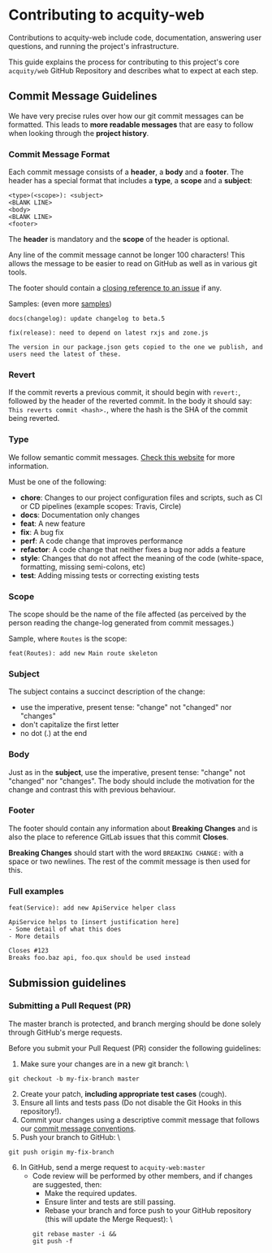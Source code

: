 # Contributing to acquity-web

Contributions to acquity-web include code, documentation, answering user questions,
and running the project's infrastructure.

This guide explains the process for contributing to this project's core
`acquity/web` GitHub Repository and describes what to expect at each step.

## <a name="commit"></a>Commit Message Guidelines

We have very precise rules over how our git commit messages can be formatted. This leads to **more
readable messages** that are easy to follow when looking through the **project history**.

### Commit Message Format

Each commit message consists of a **header**, a **body** and a **footer**. The header has a special
format that includes a **type**, a **scope** and a **subject**:

```
<type>(<scope>): <subject>
<BLANK LINE>
<body>
<BLANK LINE>
<footer>
```

The **header** is mandatory and the **scope** of the header is optional.

Any line of the commit message cannot be longer 100 characters! This allows the message to be easier
to read on GitHub as well as in various git tools.

The footer should contain a [closing reference to an issue](https://help.github.com/articles/closing-issues-via-commit-messages/) if any.

Samples: (even more [samples](https://github.com/angular/angular/commits/master))

```
docs(changelog): update changelog to beta.5
```

```
fix(release): need to depend on latest rxjs and zone.js

The version in our package.json gets copied to the one we publish, and users need the latest of these.
```

### Revert

If the commit reverts a previous commit, it should begin with `revert:`, followed by the header of the reverted commit. In the body it should say: `This reverts commit <hash>.`, where the hash is the SHA of the commit being reverted.

### Type

We follow semantic commit messages. [Check this website](https://seesparkbox.com/foundry/semantic_commit_messages) for more information.

Must be one of the following:

- **chore**: Changes to our project configuration files and scripts, such as CI or CD pipelines (example scopes: Travis, Circle)
- **docs**: Documentation only changes
- **feat**: A new feature
- **fix**: A bug fix
- **perf**: A code change that improves performance
- **refactor**: A code change that neither fixes a bug nor adds a feature
- **style**: Changes that do not affect the meaning of the code (white-space, formatting, missing semi-colons, etc)
- **test**: Adding missing tests or correcting existing tests

### Scope

The scope should be the name of the file affected (as perceived by the person reading the change-log generated from commit messages.)

Sample, where `Routes` is the scope:

```
feat(Routes): add new Main route skeleton
```

### Subject

The subject contains a succinct description of the change:

- use the imperative, present tense: "change" not "changed" nor "changes"
- don't capitalize the first letter
- no dot (.) at the end

### Body

Just as in the **subject**, use the imperative, present tense: "change" not "changed" nor "changes". The body should include the motivation for the change and contrast this with previous behaviour.

### Footer

The footer should contain any information about **Breaking Changes** and is also the place to reference GitLab issues that this commit **Closes**.

**Breaking Changes** should start with the word `BREAKING CHANGE:` with a space or two newlines. The rest of the commit message is then used for this.

### Full examples

```
feat(Service): add new ApiService helper class

ApiService helps to [insert justification here]
- Some detail of what this does
- More details

Closes #123
Breaks foo.baz api, foo.qux should be used instead
```

## Submission guidelines

### Submitting a Pull Request (PR)

The master branch is protected, and branch merging should be done solely through GitHub's merge requests.

Before you submit your Pull Request (PR) consider the following guidelines:

1. Make sure your changes are in a new git branch: \

```
git checkout -b my-fix-branch master
```

2. Create your patch, **including appropriate test cases** (cough).
3. Ensure all lints and tests pass (Do not disable the Git Hooks in this repository!).
4. Commit your changes using a descriptive commit message that follows our [commit message conventions](#commit).
5. Push your branch to GitHub: \

```
git push origin my-fix-branch
```

6. In GitHub, send a merge request to `acquity-web:master`
   - Code review will be performed by other members, and if changes are suggested, then:
     - Make the required updates.
     - Ensure linter and tests are still passing.
     - Rebase your branch and force push to your GitHub repository (this will update the Merge Request): \
     ```
     git rebase master -i &&
     git push -f
     ```
